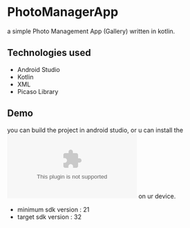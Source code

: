 # PhotoManagerApp

a simple Photo Management App (Gallery) written in kotlin.

## Technologies used
  - Android Studio
  - Kotlin
  - XML
  - Picaso Library

## Demo

you can build the project in android studio, or u can install the ![Photo Manager.apk](https://github.com/DyaaEdDeen/PhotoManagerApp/releases/download/debug-v0.0.1/PhotoManager-Debug.apk) on ur device.

  - minimum sdk version : 21
  - target sdk version : 32


